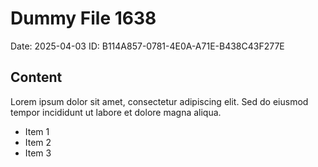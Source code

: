 # Dummy File 1638

Date: 2025-04-03
ID: B114A857-0781-4E0A-A71E-B438C43F277E

## Content

Lorem ipsum dolor sit amet, consectetur adipiscing elit.
Sed do eiusmod tempor incididunt ut labore et dolore magna aliqua.

* Item 1
* Item 2
* Item 3
